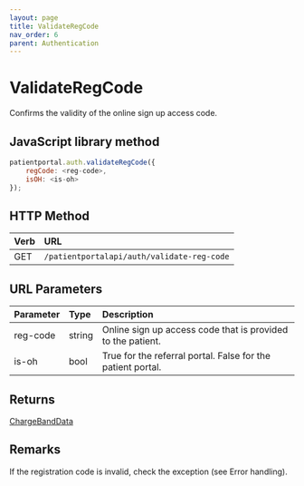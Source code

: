 ```yaml
---
layout: page
title: ValidateRegCode
nav_order: 6
parent: Authentication
---
```


# ValidateRegCode

Confirms the validity of the online sign up access code.

## JavaScript library method

```javascript
patientportal.auth.validateRegCode({
    regCode: <reg-code>,
    isOH: <is-oh>
});
```

## HTTP Method

| Verb | URL                                               |
|:-----|:--------------------------------------------------|
| GET | `/patientportalapi/auth/validate-reg-code` |

## URL Parameters

| Parameter | Type   | Description                                                 |
|:----------|:-------|:------------------------------------------------------------|
| reg-code | string | Online sign up access code that is provided to the patient. |
| is-oh | bool | True for the referral portal. False for the patient portal. |

## Returns

[ChargeBandData](../objects-and-data-types/chargebanddata)

## Remarks

If the registration code is invalid, check the exception (see Error handling).
